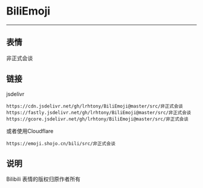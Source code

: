 # BiliEmoji
---
## 表情
非正式会谈
## 链接
jsdelivr
```
https://cdn.jsdelivr.net/gh/lrhtony/BiliEmoji@master/src/非正式会谈
https://fastly.jsdelivr.net/gh/lrhtony/BiliEmoji@master/src/非正式会谈
https://gcore.jsdelivr.net/gh/lrhtony/BiliEmoji@master/src/非正式会谈
```
或者使用Cloudflare
```
https://emoji.shojo.cn/bili/src/非正式会谈
```
## 说明
Bilibili 表情的版权归原作者所有

